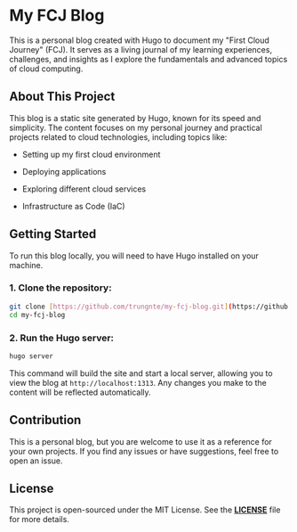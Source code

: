 # My FCJ Blog

This is a personal blog created with Hugo to document my "First Cloud Journey" (FCJ). It serves as a living journal of my learning experiences, challenges, and insights as I explore the fundamentals and advanced topics of cloud computing.

## About This Project

This blog is a static site generated by Hugo, known for its speed and simplicity. The content focuses on my personal journey and practical projects related to cloud technologies, including topics like:

- Setting up my first cloud environment

- Deploying applications

- Exploring different cloud services

- Infrastructure as Code (IaC)

## Getting Started

To run this blog locally, you will need to have Hugo installed on your machine.

### 1. Clone the repository:

```sh
git clone [https://github.com/trungnte/my-fcj-blog.git](https://github.com/trungnte/my-fcj-blog.git)
cd my-fcj-blog
```

### 2. Run the Hugo server:

```sh
hugo server
```

This command will build the site and start a local server, allowing you to view the blog at `http://localhost:1313`. Any changes you make to the content will be reflected automatically.

## Contribution

This is a personal blog, but you are welcome to use it as a reference for your own projects. If you find any issues or have suggestions, feel free to open an issue.

## License

This project is open-sourced under the MIT License. See the [**LICENSE**](https://github.com/trungnte/my-fcj-blog/blob/master/LICENCE.md) file for more details.
